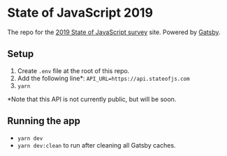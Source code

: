 # State of JavaScript 2019

The repo for the [2019 State of JavaScript survey](https://2019.stateofjs.com/) site. Powered by [Gatsby](https://www.gatsbyjs.org/).

## Setup

1. Create `.env` file at the root of this repo.
2. Add the following line*: `API_URL=https://api.stateofjs.com`
3. `yarn`

*Note that this API is not currently public, but will be soon. 

## Running the app

- `yarn dev`
- `yarn dev:clean` to run after cleaning all Gatsby caches. 
